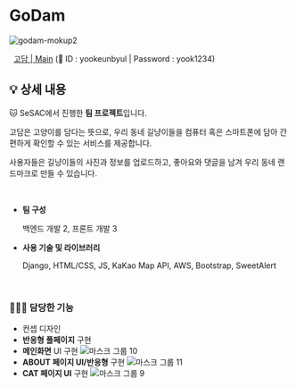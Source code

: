 # GoDam

![godam-mokup2](https://user-images.githubusercontent.com/91243651/146883602-839efae0-8d1c-48d4-80d5-67d9b2793c20.png)

&nbsp;
[고담 | Main](https://godam.ga/user/login)   (🔐 ID : yookeunbyul | Password : yook1234)
&nbsp;

## 💡 상세 내용

🐱 SeSAC에서 진행한 **팀 프로젝트**입니다. 

고담은 고양이를 담다는 뜻으로, 우리 동네 길냥이들을 컴퓨터 혹은 스마트폰에 담아
간편하게 확인할 수 있는 서비스를 제공합니다. 

사용자들은 길냥이들의 사진과 정보를 업로드하고, 좋아요와 댓글을 남겨 우리 동네 랜드마크로 만들 수 있습니다.

&nbsp;
&nbsp;
- **팀 구성**
    
    백엔드 개발 2, 프론트 개발 3
    
- **사용 기술 및 라이브러리**
    
    Django, HTML/CSS, JS, KaKao Map API, AWS, Bootstrap, SweetAlert
    
    
&nbsp;
### 👩🏻‍💻 담당한 기능

- 컨셉 디자인
- **반응형 풀페이지** 구현
- **메인화면** UI 구현
  ![마스크 그룹 10](https://user-images.githubusercontent.com/91243651/146884602-4c55bac1-81f1-44e8-864c-b744d4df233f.png)
- **ABOUT 페이지 UI/반응형** 구현
  ![마스크 그룹 11](https://user-images.githubusercontent.com/91243651/146884720-8e69d773-d84c-4d68-95e2-4788d8114ec5.png)
- **CAT 페이지 UI** 구현
  ![마스크 그룹 9](https://user-images.githubusercontent.com/91243651/146886839-629802e0-ded7-4f09-b153-9f494478e87a.png)
